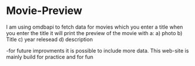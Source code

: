 # Movie-Preview

I am using omdbapi to fetch data for movies which you enter a title
when you enter the title it will print the preview of the movie with a:
a) photo
b) Title
c) year relesead
d) description

-for future improvments it is possible to include more data.
This web-site is mainly build for practice and for fun
